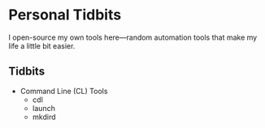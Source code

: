 # Personal Tidbits
I open-source my own tools here—random automation tools that make my life a little bit easier.

## Tidbits
* Command Line (CL) Tools
  * cdl
  * launch
  * mkdird
